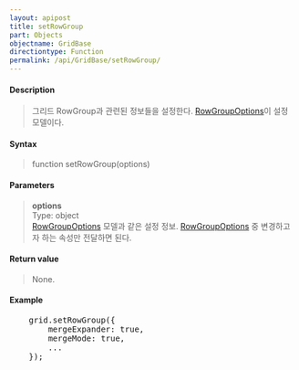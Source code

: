 ```yaml
---
layout: apipost
title: setRowGroup
part: Objects
objectname: GridBase
directiontype: Function
permalink: /api/GridBase/setRowGroup/
---
```



#### Description

> 그리드 RowGroup과 관련된 정보들을 설정한다. [RowGroupOptions](/api/Types/RowGroupOptions/)이 설정 모델이다.

#### Syntax

> function setRowGroup(options)

#### Parameters

> **options**  
> Type: object  
> [RowGroupOptions](/api/Types/RowGroupOptions/) 모델과 같은 설정 정보. [RowGroupOptions](/api/Types/RowGroupOptions/) 중 변경하고자 하는 속성만 전달하면 된다.    

#### Return value

> None.

#### Example

<pre class="prettyprint">
    grid.setRowGroup({
        mergeExpander: true,
        mergeMode: true,
        ...
    });
</pre>

